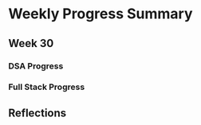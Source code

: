 # Weekly Progress Summary  

## Week 30

### **DSA Progress**  

### **Full Stack Progress**

## **Reflections**
